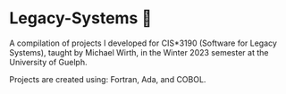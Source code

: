 # Legacy-Systems 📜

A compilation of projects I developed for CIS*3190 (Software for Legacy Systems), taught by Michael Wirth, in the Winter 2023 semester at the University of Guelph.

Projects are created using: Fortran, Ada, and COBOL.
